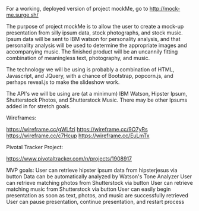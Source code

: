 For a working, deployed version of project mockMe, go to http://mock-me.surge.sh/

The purpose of project mockMe is to allow the user to create a mock-up presentation from silly ipsum data, stock photographs, and stock music. Ipsum data will be sent to IBM watson for personality analysis, and that personality analysis will be used to determine the appropriate images and accompanying music. The finished product will be an uncannily fitting combination of meaningless text, photography, and music.

The technology we will be using is probably a combination of HTML, Javascript, and JQuery, with a chance of Bootstrap, popcorn.js, and perhaps reveal.js to make the slideshow work.

The API's we will be using are (at a minimum) IBM Watson, Hipster Ipsum, Shutterstock Photos, and Shutterstock Music. There may be other Ipsums added in for stretch goals.

Wireframes:

https://wireframe.cc/gWLfzi
https://wireframe.cc/9O7yRs
https://wireframe.cc/c7Hcup
https://wireframe.cc/EuLmTx

Pivotal Tracker Project:

https://www.pivotaltracker.com/n/projects/1908917

MVP goals:
User can retrieve hipster ipsum data from hipsterjesus via button
Data can be automatically analyzed by Watson's Tone Analyzer
User can retrieve matching photos from Shutterstock via button
User can retrieve matching music from Shutterstock via button
User can easily begin presentation as soon as text, photos, and music are successfully retrieved
User can pause presentation, continue presentation, and restart process
